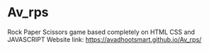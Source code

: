 # Av_rps
Rock Paper Scissors game based completely on HTML CSS and JAVASCRIPT
Website link:
https://avadhootsmart.github.io/Av_rps/
